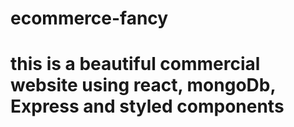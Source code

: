 # ecommerce-fancy

# this is a beautiful commercial website using react, mongoDb, Express and styled components
